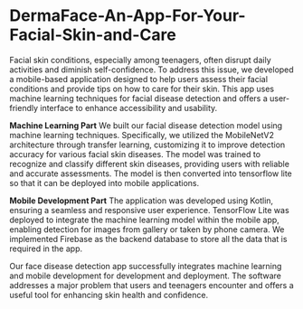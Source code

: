 # DermaFace-An-App-For-Your-Facial-Skin-and-Care

Facial skin conditions, especially among teenagers, often disrupt daily activities and diminish self-confidence. To address this issue, we developed a mobile-based application designed to help users assess their facial conditions and provide tips on how to care for their skin. This app uses machine learning techniques for facial disease detection and offers a user-friendly interface to enhance accessibility and usability.

**Machine Learning Part**
We built our facial disease detection model using machine learning techniques. Specifically, we utilized the MobileNetV2 architecture through transfer learning, customizing it to improve detection accuracy for various facial skin diseases. The model was trained to recognize and classify different skin diseases, providing users with reliable and accurate assessments. The model is then converted into tensorflow lite so that it can be deployed into mobile applications.

**Mobile Development Part** 
The application was developed using Kotlin, ensuring a seamless and responsive user experience. TensorFlow Lite was deployed to integrate the machine learning model within the mobile app, enabling detection for images from gallery or taken by phone camera. We implemented Firebase as the backend database to store all the data that is required in the app.

Our face disease detection app successfully integrates machine learning and mobile development for development and deployment. The software addresses a major problem that users and teenagers encounter and offers a useful tool for enhancing skin health and confidence. 


